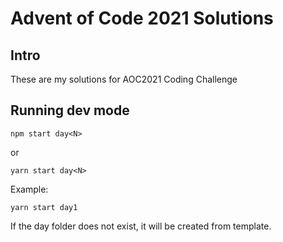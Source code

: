 # Advent of Code 2021 Solutions

## Intro

These are my solutions for AOC2021 Coding Challenge

## Running dev mode

```
npm start day<N>
```

or

```
yarn start day<N>
```

Example:

```
yarn start day1
```

If the day folder does not exist, it will be created from template.
